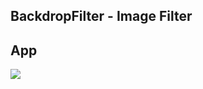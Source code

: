 ## BackdropFilter - Image Filter





## App
<img src="https://user-images.githubusercontent.com/58719230/89026953-398e7e80-d347-11ea-9696-1f2e48bb423b.png">

